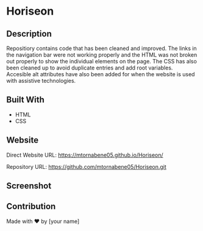 # Horiseon

## Description
Repositiory contains code that has been cleaned and improved. The links in the navigation bar were not working properly and the HTML was not broken out properly to show the individual elements on the page. The CSS has also been cleaned up to avoid duplicate entries and add root variables. Accesible alt attributes have also been added for when the website is used with assistive technologies.

## Built With
* HTML
* CSS

## Website
Direct Website URL: https://mtornabene05.github.io/Horiseon/

Repository URL: https://github.com/mtornabene05/Horiseon.git

## Screenshot

## Contribution
Made with ❤️ by [your name]